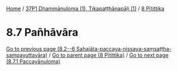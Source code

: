 
[Home](/) / [37P1 Dhammānuloma (1), Tikapaṭṭhānapāḷi (1)](../../37P1.md) / [8 Pītittika](../8.md)

# 8.7 Pañhāvāra


[Go to previous page (8.2--6 Sahajāta-paccaya-nissaya-saṃsaṭṭha-sampayuttavāra)](8.2--6.md) / [Go to parent page (8 Pītittika)](../8.md) / [Go to next page (8.7.1 Paccayānuloma)](8.7/8.7.1.md)


